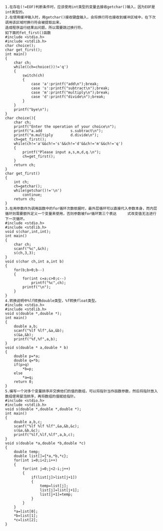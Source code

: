     1.在存在(!=EOF)判断条件时，应该使用int类型的变量去接收getchar()输入，因为EOF是int类型的。  
    2.在使用缓冲输入时，用getchar()接收键盘输入，会将换行符也接收到缓冲区域中，在下次调用该区域时换行符会被提取出来，
    造成程序运行结果出问题，所以需要跳过换行符。  
    如下面的fet_first()函数  
    #include <stdio.h>  
    #include <stdlib.h>  
    char choice();  
    char get_first();  
    int main()  
    {  
        char ch;  
        while((ch=choice())!='q')  
        {  
            switch(ch)  
            {  
                case 'a':printf("add\n");break;  
                case 's':printf("subtract\n");break;  
                case 'm':printf("multiply\n");break;  
                case 'd':printf("divide\n");break;  
            }     
        }  
        printf("bye\n");  
    }  
    char choice(){  
        char ch;  
        printf("Enter the operation of your choice\n");  
        printf("a.add             s.subtract\n");  
        printf("m.multiply        d.divide\n");  
        ch=get_first();  
        while(ch!='a'&&ch!='s'&&ch!='d'&&ch!='m'&&ch!='q')  
        {  
            printf("Please input a,s,m,d,q.\n");  
            ch=get_first();  
        }  
        return ch;  
    }  
    char get_first()  
    {  
        int ch;  
        ch=getchar();  
        while(getchar()!='\n')  
            continue;  
        return ch;  
    }  
    3.在用参数作为调用函数中的for循环次数依据时，最外层循环可以直接代入参数本身，而内层循环则需要额外定义一个变量来使用，否则参数被for循环第三个表达     式改变值无法进行下一次循环。  
    #include <stdio.h>  
    #include <stdlib.h>  
    void s(char,int,int);  
    int main()  
    {  
        char ch;  
        scanf("%c",&ch);  
        s(ch,3,3);  
    }  
    void s(char ch,int a,int b)  
    {  
        for(b;b>0;b--)  
        {  
            for(int c=a;c>0;c--)  
                printf("%c",ch);  
            printf("\n");  
        }  
    }   
    4.转换说明中%lf转换double类型，%f转换float类型。  
    #include <stdio.h>  
    #include <stdlib.h>  
    void s(double *,double *);  
    int main()  
    {  
        double a,b;  
        scanf("%lf %lf",&a,&b);  
        s(&a,&b);  
        printf("%f,%f",a,b);  
    }  
    void s(double * a,double * b)  
    {  
        double p=*a;  
        double q=*b;  
        if(p>q)  
            *b=p;  
        else  
            *a=q;  
        return 0;  
    }  
    5.编写一个对多个变量排序并交换他们的值的数组，可以将指针当作函数参数，然后将指针放入数组使用冒泡排序，再将数组的值赋给指针。  
    #include <stdio.h>  
    #include <stdlib.h>  
    void s(double *,double *,double *);  
    int main()  
    {  
        double a,b,c;  
        scanf("%lf %lf %lf",&a,&b,&c);  
        s(&a,&b,&c);  
        printf("%lf,%lf,%lf",a,b,c);  
    }  
    void s(double *a,double *b,double *c)  
    {  
        double temp;  
        double list[]={*a,*b,*c};  
        for(int i=0;i<2;i++)  
        {  
            for(int j=0;j<2-i;j++)  
            {  
                if(list[j]>list[j+1]) 
                {  
                    temp=list[j];  
                    list[j]=list[j+1];  
                    list[j+1]=temp;  
                }  
            }  
        }  
        *a=list[0];  
        *b=list[1];  
        *c=list[2];  
    }  
